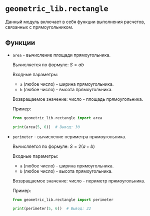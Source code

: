 # `geometric_lib.rectangle`

Данный модуль включает в себя функции выполнения расчетов, связанных с
прямоугольником.

## Функции

- `area` - вычисление площади прямоугольника.

  Вычисляется по формуле: $S = a b$

  Входные параметры:
    - `a` (любое число) - ширина прямоугольника.
    - `b` (любое число) - высота прямоугольника.

  Возвращаемое значение: число - площадь прямоугольника.

  Пример:

  ```py
  from geometric_lib.rectangle import area

  print(area(5, 6))  # Вывод: 30
  ```

- `perimeter` - вычисление периметра прямоугольника.

  Вычисляется по формуле: $S = 2(a + b)$

  Входные параметры:
    - `a` (любое число) - ширина прямоугольника.
    - `b` (любое число) - высота прямоугольника.

  Возвращаемое значение: число - периметр прямоугольника.

  Пример:

  ```py
  from geometric_lib.rectangle import perimeter

  print(perimeter(5, 6))  # Вывод: 22
  ```
